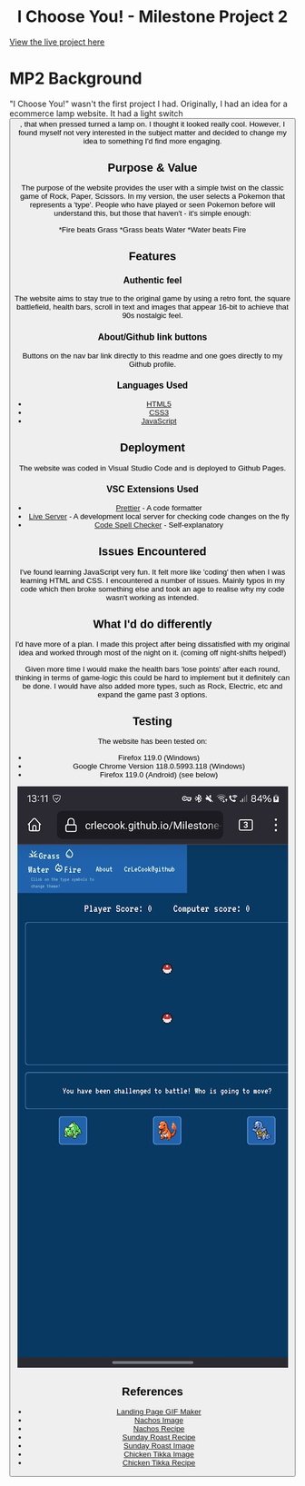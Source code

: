<h1 align="center">I Choose You! - Milestone Project 2</h1>

[View the live project here](https://crlecook.github.io/Milestone-Project-2/)

# MP2 Background
"I Choose You!" wasn't the first project I had. Originally, I had an idea for a ecommerce lamp website. It had a light switch <button>, that when pressed turned a lamp on. I thought it looked really cool. However, I found myself not very interested in the subject matter and decided to change my idea to something I'd find more engaging.

## Purpose & Value
The purpose of the website provides the user with a simple twist on the classic game of Rock, Paper, Scissors. In my version, the user selects a Pokemon that represents a 'type'. People who have played or seen Pokemon before will understand this, but those that haven't - it's simple enough:

*Fire beats Grass
*Grass beats Water
*Water beats Fire

## Features
### Authentic feel
The website aims to stay true to the original game by using a retro font, the square battlefield, health bars, scroll in text and images that appear 16-bit to achieve that 90s nostalgic feel.

### About/Github link buttons
Buttons on the nav bar link directly to this readme and one goes directly to my Github profile.

### Languages Used

-   [HTML5](https://en.wikipedia.org/wiki/HTML5)
-   [CSS3](https://en.wikipedia.org/wiki/Cascading_Style_Sheets)
-   [JavaScript](https://en.wikipedia.org/wiki/JavaScript)

## Deployment

The website was coded in Visual Studio Code and is deployed to Github Pages.

### VSC Extensions Used

-   [Prettier](https://marketplace.visualstudio.com/items?itemName=esbenp.prettier-vscode) - A code formatter
-   [Live Server](https://marketplace.visualstudio.com/items?itemName=ritwickdey.LiveServer) - A development local server for checking code changes on the fly
-   [Code Spell Checker](https://marketplace.visualstudio.com/items?itemName=streetsidesoftware.code-spell-checker) - Self-explanatory

## Issues Encountered

I've found learning JavaScript very fun. It felt more like 'coding' then when I was learning HTML and CSS. I encountered a number of issues. Mainly typos in my code which then broke something else and took an age to realise why my code wasn't working as intended.

## What I'd do differently

I'd have more of a plan. I made this project after being dissatisfied with my original idea and worked through most of the night on it. (coming off night-shifts helped!)

Given more time I would make the health bars 'lose points' after each round, thinking in terms of game-logic this could be hard to implement but it definitely can be done. I would have also added more types, such as Rock, Electric, etc and expand the game past 3 options.

## Testing

The website has been tested on:

- Firefox 119.0 (Windows)
- Google Chrome Version 118.0.5993.118 (Windows)
- Firefox 119.0 (Android) (see below)

![image](/documentation/Screenshot_Android.jpg)

## References

- [Landing Page GIF Maker](https://ezgif.com)
- [Nachos Image](https://www.allrecipes.com/thmb/D7DaS599F_3YYecHu0CK_MXHMMk=/1500x0/filters:no_upscale():max_bytes(150000):strip_icc()/1652036285Air20Fried20Quick20and20Easy20Nachos-2000-c55ba88542cc444e921569e06260c582.jpeg)
- [Nachos Recipe](https://www.bbcgoodfood.com/recipes/speedy-nachos)
- [Sunday Roast Recipe](https://www.kitchensanctuary.com/roast-beef-dinner/)
- [Sunday Roast Image](https://www.kimbersfarmshop.co.uk/blog-admin/wp-content/uploads/2021/10/shutterstock_53001679-scaled.jpg)
- [Chicken Tikka Image](https://static.onecms.io/wp-content/uploads/sites/43/2023/01/31/239867chef-johns-chicken-tikka-masala-ddmfs-3X4-0572.jp)
- [Chicken Tikka Recipe](https://www.allrecipes.com/recipe/239867/chef-johns-chicken-tikka-masala/)
